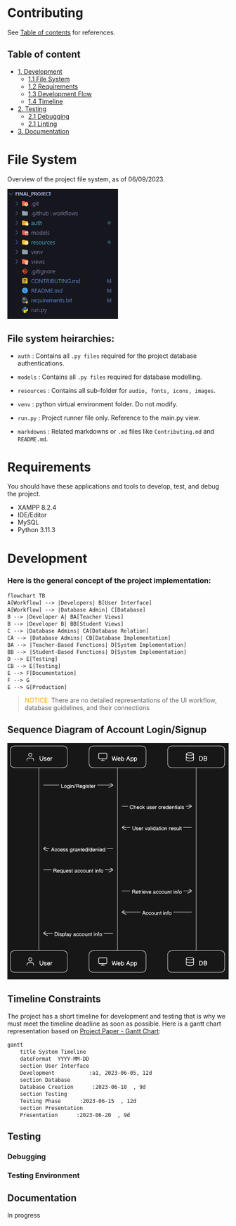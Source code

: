 # Contributing

See [Table of contents](#tables) for references.


## Table of content <a name="tables"></a>
- [1. Development](#development)
  - [1.1 File System](#file-system)
  - [1.2 Requirements](#requirements)
  - [1.3 Development Flow](#development)
  - [1.4 Timeline](#time)
- [2. Testing](##testing)
  - [2.1 Debugging](#debug)
  - [2.1 Linting](#lnit)
- [3. Documentation](#doc)
  
# File System
Overview of the project file system, as of 06/09/2023.

![File System](./resources/images/contributing_filesystem.png)

## File system heirarchies:

* `auth` : Contains all `.py files` required for the project database authentications.

* `models` : Contains all `.py files` required for database modelling.

* `resources` : Contains all sub-folder for `audio, fonts, icons, images`.

* `venv` : python virtual environment folder. Do not modify.
  
* `run.py` : Project runner file only. Reference to the main.py view.
* `markdowns` : Related markdowns or `.md` files like `Contributing.md` and `README.md`.

# Requirements
You should have these applications and tools to develop, test, and debug the project.

- XAMPP 8.2.4
- IDE/Editor
- MySQL
- Python 3.11.3
# Development
### Here is the general concept of the project implementation:

```mermaid
flowchart TB
A[Workflow] --> |Developers| B[User Interface]
A[Workflow] --> |Database Admin| C[Database]
B --> |Developer A| BA[Teacher Views]
B --> |Developer B| BB[Student Views]
C --> |Database Admins| CA[Database Relation]
CA --> |Database Admins| CB[Database Implementation]
BA --> |Teacher-Based Functions| D[System Implementation]
BB --> |Student-Based Functions| D[System Implementation]
D --> E[Testing]
CB --> E[Testing]
E --> F[Documentation]
F --> G
E --> G[Production]
```

> <span style="color:orange">NOTICE: </span> There are no detailed representations of the UI workflow, database guidelines, and their connections

## Sequence Diagram of Account Login/Signup

![Account Starting Sequence](./resources/images/contributing_diagram.png)

## Timeline Constraints
The project has a short timeline for development and testing that is why we must meet the timeline deadline as soon as possible. Here is a gantt chart representation based on [Project Paper - Gantt Chart](https://1drv.ms/w/s!AtjIPcaFwE3CgV4OqJ_29lvdOtQE?e=jBvQEl):

```mermaid
gantt
    title System Timeline
    dateFormat  YYYY-MM-DD
    section User Interface
    Development           :a1, 2023-06-05, 12d
    section Database
    Database Creation      :2023-06-10  , 9d
    section Testing
    Testing Phase      :2023-06-15  , 12d
    section Presentation
    Presentation      :2023-06-20  , 9d
```

## Testing 
### Debugging
### Testing Environment


## Documentation
In progress